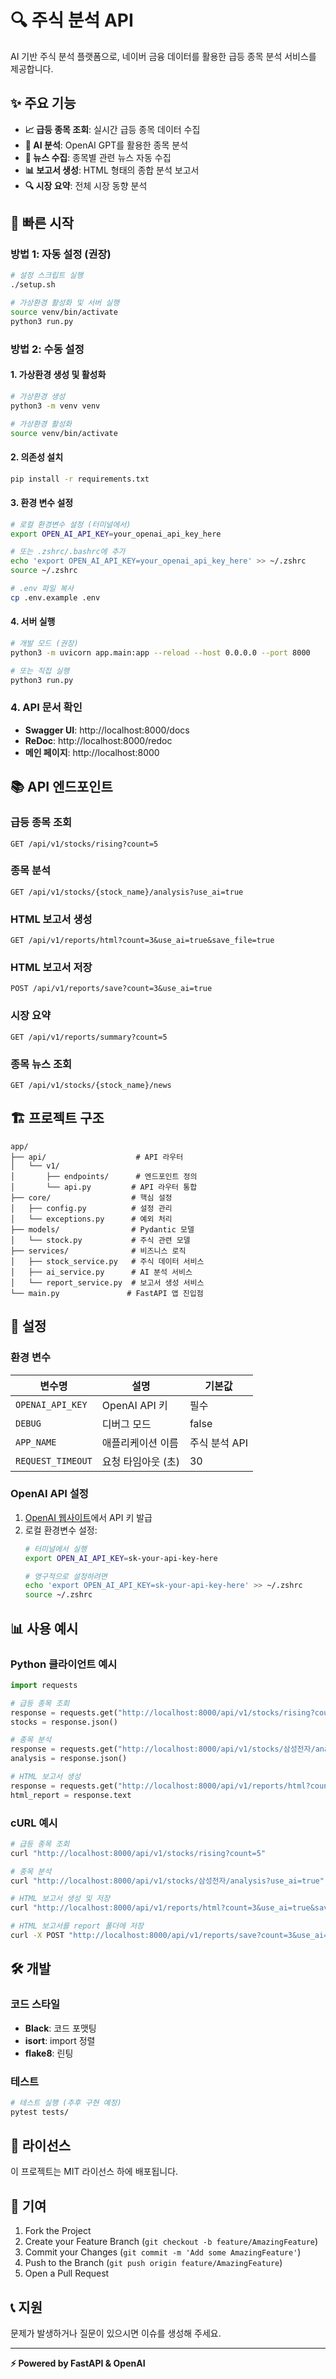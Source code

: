 # 🔍 주식 분석 API

AI 기반 주식 분석 플랫폼으로, 네이버 금융 데이터를 활용한 급등 종목 분석 서비스를 제공합니다.

## ✨ 주요 기능

- **📈 급등 종목 조회**: 실시간 급등 종목 데이터 수집
- **🤖 AI 분석**: OpenAI GPT를 활용한 종목 분석
- **📰 뉴스 수집**: 종목별 관련 뉴스 자동 수집
- **📊 보고서 생성**: HTML 형태의 종합 분석 보고서
- **🔍 시장 요약**: 전체 시장 동향 분석

## 🚀 빠른 시작

### 방법 1: 자동 설정 (권장)

```bash
# 설정 스크립트 실행
./setup.sh

# 가상환경 활성화 및 서버 실행
source venv/bin/activate
python3 run.py
```

### 방법 2: 수동 설정

#### 1. 가상환경 생성 및 활성화

```bash
# 가상환경 생성
python3 -m venv venv

# 가상환경 활성화
source venv/bin/activate
```

#### 2. 의존성 설치

```bash
pip install -r requirements.txt
```

#### 3. 환경 변수 설정

```bash
# 로컬 환경변수 설정 (터미널에서)
export OPEN_AI_API_KEY=your_openai_api_key_here

# 또는 .zshrc/.bashrc에 추가
echo 'export OPEN_AI_API_KEY=your_openai_api_key_here' >> ~/.zshrc
source ~/.zshrc

# .env 파일 복사
cp .env.example .env
```

#### 4. 서버 실행

```bash
# 개발 모드 (권장)
python3 -m uvicorn app.main:app --reload --host 0.0.0.0 --port 8000

# 또는 직접 실행
python3 run.py
```

### 4. API 문서 확인

- **Swagger UI**: http://localhost:8000/docs
- **ReDoc**: http://localhost:8000/redoc
- **메인 페이지**: http://localhost:8000

## 📚 API 엔드포인트

### 급등 종목 조회
```http
GET /api/v1/stocks/rising?count=5
```

### 종목 분석
```http
GET /api/v1/stocks/{stock_name}/analysis?use_ai=true
```

### HTML 보고서 생성
```http
GET /api/v1/reports/html?count=3&use_ai=true&save_file=true
```

### HTML 보고서 저장
```http
POST /api/v1/reports/save?count=3&use_ai=true
```

### 시장 요약
```http
GET /api/v1/reports/summary?count=5
```

### 종목 뉴스 조회
```http
GET /api/v1/stocks/{stock_name}/news
```

## 🏗️ 프로젝트 구조

```
app/
├── api/                    # API 라우터
│   └── v1/
│       ├── endpoints/      # 엔드포인트 정의
│       └── api.py         # API 라우터 통합
├── core/                  # 핵심 설정
│   ├── config.py          # 설정 관리
│   └── exceptions.py      # 예외 처리
├── models/                # Pydantic 모델
│   └── stock.py           # 주식 관련 모델
├── services/              # 비즈니스 로직
│   ├── stock_service.py   # 주식 데이터 서비스
│   ├── ai_service.py      # AI 분석 서비스
│   └── report_service.py  # 보고서 생성 서비스
└── main.py               # FastAPI 앱 진입점
```

## 🔧 설정

### 환경 변수

| 변수명 | 설명 | 기본값 |
|--------|------|--------|
| `OPENAI_API_KEY` | OpenAI API 키 | 필수 |
| `DEBUG` | 디버그 모드 | false |
| `APP_NAME` | 애플리케이션 이름 | 주식 분석 API |
| `REQUEST_TIMEOUT` | 요청 타임아웃 (초) | 30 |

### OpenAI API 설정

1. [OpenAI 웹사이트](https://platform.openai.com/)에서 API 키 발급
2. 로컬 환경변수 설정:
   ```bash
   # 터미널에서 실행
   export OPEN_AI_API_KEY=sk-your-api-key-here
   
   # 영구적으로 설정하려면
   echo 'export OPEN_AI_API_KEY=sk-your-api-key-here' >> ~/.zshrc
   source ~/.zshrc
   ```

## 📊 사용 예시

### Python 클라이언트 예시

```python
import requests

# 급등 종목 조회
response = requests.get("http://localhost:8000/api/v1/stocks/rising?count=5")
stocks = response.json()

# 종목 분석
response = requests.get("http://localhost:8000/api/v1/stocks/삼성전자/analysis")
analysis = response.json()

# HTML 보고서 생성
response = requests.get("http://localhost:8000/api/v1/reports/html?count=3")
html_report = response.text
```

### cURL 예시

```bash
# 급등 종목 조회
curl "http://localhost:8000/api/v1/stocks/rising?count=5"

# 종목 분석
curl "http://localhost:8000/api/v1/stocks/삼성전자/analysis?use_ai=true"

# HTML 보고서 생성 및 저장
curl "http://localhost:8000/api/v1/reports/html?count=3&use_ai=true&save_file=true" -o report.html

# HTML 보고서를 report 폴더에 저장
curl -X POST "http://localhost:8000/api/v1/reports/save?count=3&use_ai=true"
```

## 🛠️ 개발

### 코드 스타일

- **Black**: 코드 포맷팅
- **isort**: import 정렬
- **flake8**: 린팅

### 테스트

```bash
# 테스트 실행 (추후 구현 예정)
pytest tests/
```

## 📝 라이선스

이 프로젝트는 MIT 라이선스 하에 배포됩니다.

## 🤝 기여

1. Fork the Project
2. Create your Feature Branch (`git checkout -b feature/AmazingFeature`)
3. Commit your Changes (`git commit -m 'Add some AmazingFeature'`)
4. Push to the Branch (`git push origin feature/AmazingFeature`)
5. Open a Pull Request

## 📞 지원

문제가 발생하거나 질문이 있으시면 이슈를 생성해 주세요.

---

**⚡ Powered by FastAPI & OpenAI**
